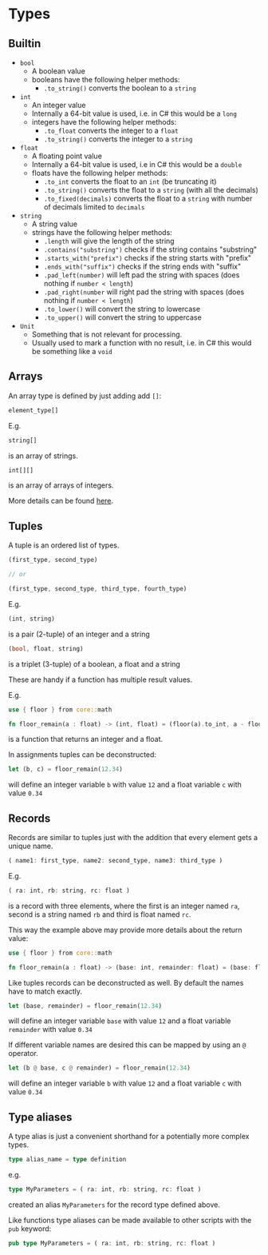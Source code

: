
# Types

## Builtin

* `bool`
  * A boolean value
  * booleans have the following helper methods:
    * `.to_string()` converts the boolean to a `string`
* `int`
  * An integer value
  * Internally a 64-bit value is used, i.e. in C# this would be a `long`
  * integers have the following helper methods:
    * `.to_float` converts the integer to a `float`
    * `.to_string()` converts the integer to a `string`
* `float`
  * A floating point value
  * Internally a 64-bit value is used, i.e in C# this would be a `double`
  * floats have the following helper methods:
    * `.to_int` converts the float to an `int` (be truncating it)
    * `.to_string()` converts the float to a `string` (with all the decimals)
    * `.to_fixed(decimals)` converts the float to a `string` with number of decimals limited to `decimals`
* `string`
  * A string value
  * strings have the following helper methods:
    * `.length` will give the length of the string
    * `.contains("substring")` checks if the string contains "substring"
    * `.starts_with("prefix")` checks if the string starts with "prefix"
    * `.ends_with("suffix")` checks if the string ends with "suffix"
    * `.pad_left(number)` will left pad the string with spaces (does nothing if `number < length`)
    * `.pad_right(number` will right pad the string with spaces (does nothing if `number < length`)
    * `.to_lower()` will convert the string to lowercase
    * `.to_upper()` will convert the string to uppercase
* `Unit`
  * Something that is not relevant for processing.
  * Usually used to mark a function with no result, i.e. in C# this would be something like a `void`

## Arrays

An array type is defined by just adding add `[]`:

```rust
element_type[]
```

E.g.

```rust
string[]
```
is an array of strings.

```rust
int[][]
```
is an array of arrays of integers.

More details can be found [here](special_types/array.md).

## Tuples

A tuple is an ordered list of types.

```rust
(first_type, second_type)

// or

(first_type, second_type, third_type, fourth_type)
```

E.g.
```rust
(int, string)
```
is a pair (2-tuple) of an integer and a string

```rust
(bool, float, string)
```
is a triplet (3-tuple) of a boolean, a float and a string 

These are handy if a function has multiple result values.

E.g.
```rust
use { floor } from core::math

fn floor_remain(a : float) -> (int, float) = (floor(a).to_int, a - floor(a))
```
is a function that returns an integer and a float.

In assignments tuples can be deconstructed:

```rust
let (b, c) = floor_remain(12.34)
```
will define an integer variable `b` with value `12` and a float variable `c` with value `0.34`

## Records

Records are similar to tuples just with the addition that every element gets a unique name.

```rust
( name1: first_type, name2: second_type, name3: third_type )
```

E.g.

```rust
( ra: int, rb: string, rc: float )
```
is a record with three elements, where the first is an integer named `ra`, second is a string named `rb` and third is float named `rc`.

This way the example above may provide more details about the return value:

```rust
use { floor } from core::math

fn floor_remain(a : float) -> (base: int, remainder: float) = (base: floor(a).to_int, remainder: a - floor(a))
```

Like tuples records can be deconstructed as well. By default the names have to match exactly.

```rust
let (base, remainder) = floor_remain(12.34)
```
will define an integer variable `base` with value `12` and a float variable `remainder` with value `0.34`

If different variable names are desired this can be mapped by using an `@` operator.

```rust
let (b @ base, c @ remainder) = floor_remain(12.34)
```
will define an integer variable `b` with value `12` and a float variable `c` with value `0.34`


## Type aliases

A type alias is just a convenient shorthand for a potentially more complex types.

```rust
type alias_name = type definition
```

e.g.

```rust
type MyParameters = ( ra: int, rb: string, rc: float )
```
created an alias `MyParameters` for the record type defined above.

Like functions type aliases can be made available to other scripts with the `pub` keyword:

```rust
pub type MyParameters = ( ra: int, rb: string, rc: float )
```
